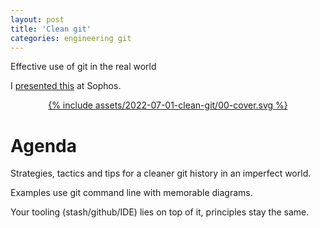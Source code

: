 ```yaml
---
layout: post
title: 'Clean git'
categories: engineering git
---
```


Effective use of git in the real world


I [presented this](/presentations/2022-07-01-clean-git.html) at Sophos.


<div align="center"><a href="/presentations/2022-07-01-clean-git.html">
{% include assets/2022-07-01-clean-git/00-cover.svg %}
</a></div>

# Agenda

Strategies, tactics and tips for a cleaner git history in an imperfect world.

Examples use git command line with memorable diagrams.

Your tooling (stash/github/IDE) lies on top of it, principles stay the same.

